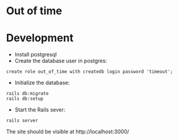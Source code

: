 # Out of time

# Development

* Install postgresql
* Create the database user in postgres:

 ```
 create role out_of_time with createdb login password 'timeout';
 ```

* Initialize the database:

 ```
 rails db:migrate
 rails db:setup
 ```

* Start the Rails sever:

 ```
 rails server
 ```

 The site should be visible at http://localhost:3000/
